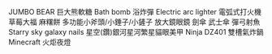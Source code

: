 JUMBO BEAR 巨大熊軟糖
Bath bomb  浴炸彈
Electric arc lighter 電弧式打火機
草莓大福
麻糬餅
多功能小斧頭/小錘子/小鏟子
放大鏡眼鏡
劍傘 武士傘
彈弓射魚
Starry sky galaxy nails 星空(鑽)銀河星河繁星貓眼美甲
Ninja DZ401 雙槽氣炸鍋
Minecraft 火炬夜燈